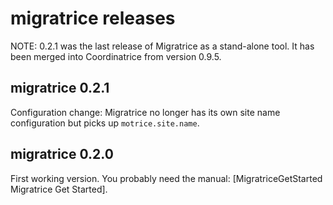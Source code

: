 # migratrice releases #

NOTE: 0.2.1 was the last release of Migratrice as a stand-alone tool. It has been merged into Coordinatrice from version 0.9.5.

## migratrice 0.2.1 ##

Configuration change: Migratrice no longer has its own site name configuration but picks up `motrice.site.name`.

## migratrice 0.2.0 ##

First working version. You probably need the manual: [MigratriceGetStarted Migratrice Get Started].




